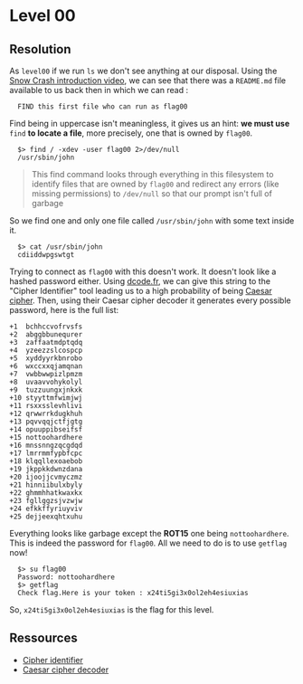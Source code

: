 # Level 00

## Resolution

As `level00` if we run `ls` we don't see anything at our disposal. Using the [Snow Crash introduction video](https://elearning.intra.42.fr/notions/127/subnotions/465/videos/404), we can see that there was a `README.md` file available to us back then in which we can read :

```shell
  FIND this first file who can run as flag00
```

Find being in uppercase isn't meaningless, it gives us an hint: **we must use** `find` **to locate a file**, more precisely, one that is owned by `flag00`.

```shell
  $> find / -xdev -user flag00 2>/dev/null
  /usr/sbin/john
```

> This find command looks through everything in this filesystem to identify files that are owned by `flag00` and redirect any errors (like missing permissions) to `/dev/null` so that our prompt isn't full of garbage

 So we find one and only one file called `/usr/sbin/john` with some text inside it.

```shell
  $> cat /usr/sbin/john
  cdiiddwpgswtgt
```

Trying to connect as `flag00` with this doesn't work. It doesn't look like a hashed password either. Using [dcode.fr](https://www.dcode.fr/), we can give this string to the "Cipher Identifier" tool leading us to a high probability of being [Caesar cipher](https://en.wikipedia.org/wiki/Caesar_cipher). Then, using their Caesar cipher decoder it generates every possible password, here is the full list: 

```shell
+1	bchhccvofrvsfs
+2	abggbbunequrer
+3	zaffaatmdptqdq
+4	yzeezzslcospcp
+5	xyddyyrkbnrobo
+6	wxccxxqjamqnan
+7	vwbbwwpizlpmzm
+8	uvaavvohykolyl
+9	tuzzuungxjnkxk
+10	styyttmfwimjwj
+11	rsxxsslevhlivi
+12	qrwwrrkdugkhuh
+13	pqvvqqjctfjgtg
+14	opuuppibseifsf
+15	nottoohardhere
+16	mnssnngzqcgdqd
+17	lmrrmmfypbfcpc
+18	klqqllexoaebob
+19	jkppkkdwnzdana
+20	ijoojjcvmyczmz
+21	hinniibulxbyly
+22	ghmmhhatkwaxkx
+23	fgllggzsjvzwjw
+24	efkkffyriuyviv
+25	dejjeexqhtxuhu
```

 Everything looks like garbage except the **ROT15** one being `nottoohardhere`. This is indeed the password for `flag00`. All we need to do is to use `getflag` now!

```shell
  $> su flag00
  Password: nottoohardhere
  $> getflag
  Check flag.Here is your token : x24ti5gi3x0ol2eh4esiuxias
```

So, `x24ti5gi3x0ol2eh4esiuxias` is the flag for this level.

## Ressources

- [Cipher identifier](https://www.dcode.fr/cipher-identifier)
- [Caesar cipher decoder](https://www.dcode.fr/caesar-cipher)
